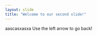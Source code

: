 ```yaml
---
layout: slide
title: "Welcome to our second slide!"
---
```

aascasxasxa
Use the left arrow to go back!
